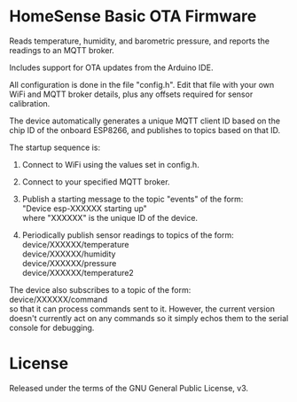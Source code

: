 HomeSense Basic OTA Firmware
=============================

Reads temperature, humidity, and barometric pressure, and reports the
readings to an MQTT broker.

Includes support for OTA updates from the Arduino IDE.

All configuration is done in the file "config.h". Edit that file with
your own WiFi and MQTT broker details, plus any offsets required for
sensor calibration.

The device automatically generates a unique MQTT client ID based on
the chip ID of the onboard ESP8266, and publishes to topics based on
that ID.

The startup sequence is:

1. Connect to WiFi using the values set in config.h.

2. Connect to your specified MQTT broker.

3. Publish a starting message to the topic "events" of the form:  
  "Device esp-XXXXXX starting up"  
where "XXXXXX" is the unique ID of the device.

4. Periodically publish sensor readings to topics of the form:
  device/XXXXXX/temperature  
  device/XXXXXX/humidity  
  device/XXXXXX/pressure  
  device/XXXXXX/temperature2  

The device also subscribes to a topic of the form:  
  device/XXXXXX/command  
so that it can process commands sent to it. However, the current
version doesn't currently act on any commands so it simply echos them
to the serial console for debugging.

# License
Released under the terms of the GNU General Public License, v3.
